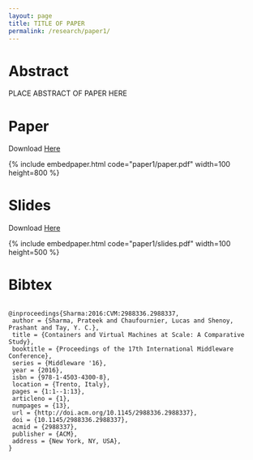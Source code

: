 ```yaml
---
layout: page
title: TITLE OF PAPER
permalink: /research/paper1/
---
```


# Abstract
PLACE ABSTRACT OF PAPER HERE


# Paper
Download [Here](http://GITHUB-URL/research/paper1/paper.pdf)

{% include embedpaper.html code="paper1/paper.pdf" width=100 height=800 %}

# Slides

Download [Here](http://GITHUB-URL/research/paper1/slides.pdf)

{% include embedpaper.html code="paper1/slides.pdf" width=100 height=500 %}

# Bibtex

<pre><code>
@inproceedings{Sharma:2016:CVM:2988336.2988337,
 author = {Sharma, Prateek and Chaufournier, Lucas and Shenoy, Prashant and Tay, Y. C.},
 title = {Containers and Virtual Machines at Scale: A Comparative Study},
 booktitle = {Proceedings of the 17th International Middleware Conference},
 series = {Middleware '16},
 year = {2016},
 isbn = {978-1-4503-4300-8},
 location = {Trento, Italy},
 pages = {1:1--1:13},
 articleno = {1},
 numpages = {13},
 url = {http://doi.acm.org/10.1145/2988336.2988337},
 doi = {10.1145/2988336.2988337},
 acmid = {2988337},
 publisher = {ACM},
 address = {New York, NY, USA},
} 
</code></pre>

